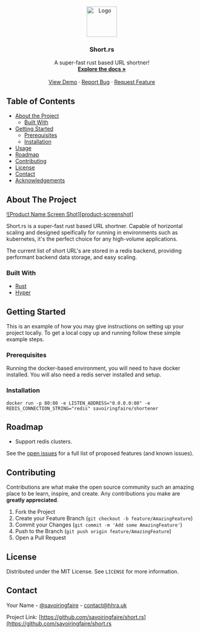 <!--
*** Thanks for checking out this README Template. If you have a suggestion that would
*** make this better, please fork the repo and create a pull request or simply open
*** an issue with the tag "enhancement".
*** Thanks again! Now go create something AMAZING! :D
-->

<!-- PROJECT LOGO -->
<br />
<p align="center">
  <a href="https://github.com/savoiringfaire/short.rs">
    <img src="images/logo.png" alt="Logo" width="80" height="80">
  </a>

  <h3 align="center">Short.rs</h3>

  <p align="center">
    A super-fast rust based URL shortner!
    <br />
    <a href="https://github.com/othneildrew/Best-README-Template"><strong>Explore the docs »</strong></a>
    <br />
    <br />
    <a href="https://s.hhra.uk">View Demo</a>
    ·
    <a href="https://github.com/savoiringfaire/short.rs/issues">Report Bug</a>
    ·
    <a href="https://github.com/savoiringfaire/short.rs/issues">Request Feature</a>
  </p>
</p>



<!-- TABLE OF CONTENTS -->
## Table of Contents

* [About the Project](#about-the-project)
  * [Built With](#built-with)
* [Getting Started](#getting-started)
  * [Prerequisites](#prerequisites)
  * [Installation](#installation)
* [Usage](#usage)
* [Roadmap](#roadmap)
* [Contributing](#contributing)
* [License](#license)
* [Contact](#contact)
* [Acknowledgements](#acknowledgements)



<!-- ABOUT THE PROJECT -->
## About The Project

[![Product Name Screen Shot][product-screenshot]](https://example.com)

Short.rs is a super-fast rust based URL shortner. Capable of horizontal scaling and designed speifically for running in environments such as kubernetes, it's the perfect choice for any high-volume applications.

The current list of short URL's are stored in a redis backend, providing performant backend data storage, and easy scaling.

### Built With

* [Rust](https://rust-lang.org)
* [Hyper](https://github.com/hyperium/hyper)

<!-- GETTING STARTED -->
## Getting Started

This is an example of how you may give instructions on setting up your project locally.
To get a local copy up and running follow these simple example steps.

### Prerequisites

Running the docker-based environment, you will need to have docker installed. You will also need a redis server installed and setup.

### Installation

```
docker run -p 80:80 -e LISTEN_ADDRESS="0.0.0.0:80" -e REDIS_CONNECTION_STRING="redis" savoiringfaire/shortener
```

<!-- ROADMAP -->
## Roadmap

- Support redis clusters.

See the [open issues](https://github.com/savoiringfaire/short.rs/issues) for a full list of proposed features (and known issues).


<!-- CONTRIBUTING -->
## Contributing

Contributions are what make the open source community such an amazing place to be learn, inspire, and create. Any contributions you make are **greatly appreciated**.

1. Fork the Project
2. Create your Feature Branch (`git checkout -b feature/AmazingFeature`)
3. Commit your Changes (`git commit -m 'Add some AmazingFeature'`)
4. Push to the Branch (`git push origin feature/AmazingFeature`)
5. Open a Pull Request

<!-- LICENSE -->
## License

Distributed under the MIT License. See `LICENSE` for more information.

<!-- CONTACT -->
## Contact

Your Name - [@savoiringfaire](https://twitter.com/savoiringfaire) - contact@hhra.uk

Project Link: [https://github.com/savoiringfaire/short.rs](https://github.com/savoiringfaire/short.rs
